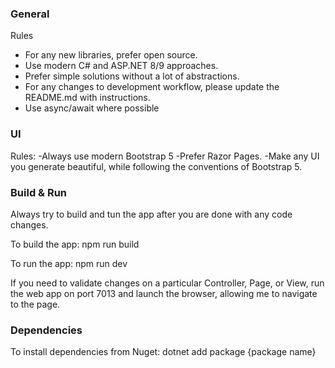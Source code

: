 ### General

Rules
- For any new libraries, prefer open source.
- Use modern C# and ASP.NET 8/9 approaches.
- Prefer simple solutions without a lot of abstractions.
- For any changes to development workflow, please update the README.md with instructions.
- Use async/await where possible 

### UI

Rules:
-Always use modern Bootstrap 5
-Prefer Razor Pages.
-Make any UI you generate beautiful, while following the conventions of Bootstrap 5.

### Build & Run

Always try to build and tun the app after you are done with any code changes.

To build the app:
npm run build

To run the app:
npm run dev

If you need to validate changes on a particular Controller, Page, or View, run the web app on port 7013 and launch the browser, allowing me to navigate to the page.

### Dependencies

To install dependencies from Nuget:
dotnet add package {package name}